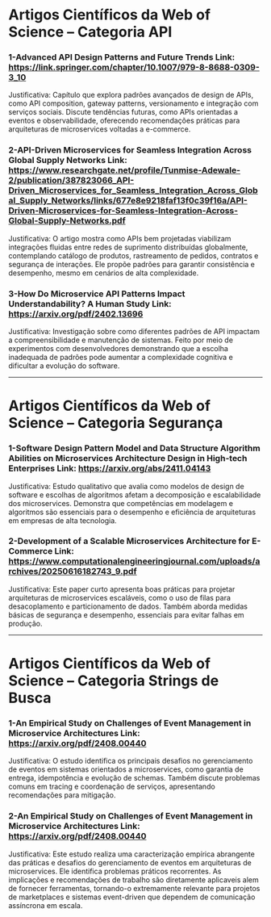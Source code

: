 # Artigos Científicos da Web of Science – Categoria API

### 1-Advanced API Design Patterns and Future Trends Link: https://link.springer.com/chapter/10.1007/979-8-8688-0309-3_10

Justificativa: Capítulo que explora padrões avançados de design de APIs, como API composition, gateway patterns, versionamento e integração com serviços sociais. Discute tendências futuras, como APIs orientadas a eventos e observabilidade, oferecendo recomendações práticas para arquiteturas de microservices voltadas a e-commerce.

### 2-API-Driven Microservices for Seamless Integration Across Global Supply Networks Link: https://www.researchgate.net/profile/Tunmise-Adewale-2/publication/387823066_API-Driven_Microservices_for_Seamless_Integration_Across_Global_Supply_Networks/links/677e8e9218faf13f0c39f16a/API-Driven-Microservices-for-Seamless-Integration-Across-Global-Supply-Networks.pdf

Justificativa: O artigo mostra como APIs bem projetadas viabilizam integrações fluidas entre redes de suprimento distribuídas globalmente, contemplando catálogo de produtos, rastreamento de pedidos, contratos e segurança de interações. Ele propõe padrões para garantir consistência e desempenho, mesmo em cenários de alta complexidade.

### 3-How Do Microservice API Patterns Impact Understandability? A Human Study Link: https://arxiv.org/pdf/2402.13696

Justificativa: Investigação sobre como diferentes padrões de API impactam a compreensibilidade e manutenção de sistemas. Feito por meio de experimentos com desenvolvedores demonstrando que a escolha inadequada de padrões pode aumentar a complexidade cognitiva e dificultar a evolução do software.

------------------------------------------------------------------------

# Artigos Científicos da Web of Science – Categoria Segurança

### 1-Software Design Pattern Model and Data Structure Algorithm Abilities on Microservices Architecture Design in High-tech Enterprises Link: https://arxiv.org/abs/2411.04143

Justificativa: Estudo qualitativo que avalia como modelos de design de software e escolhas de algoritmos afetam a decomposição e escalabilidade dos microservices. Demonstra que competências em modelagem e algoritmos são essenciais para o desempenho e eficiência de arquiteturas em empresas de alta tecnologia.

### 2-Development of a Scalable Microservices Architecture for E-Commerce Link: https://www.computationalengineeringjournal.com/uploads/archives/20250616182743_9.pdf

Justificativa: Este paper curto apresenta boas práticas para projetar arquiteturas de microservices escaláveis, como o uso de filas para desacoplamento e particionamento de dados. Também aborda medidas básicas de segurança e desempenho, essenciais para evitar falhas em produção.

------------------------------------------------------------------------

# Artigos Científicos da Web of Science – Categoria Strings de Busca

### 1-An Empirical Study on Challenges of Event Management in Microservice Architectures Link: https://arxiv.org/pdf/2408.00440

Justificativa: O estudo identifica os principais desafios no gerenciamento de eventos em sistemas orientados a microservices, como garantia de entrega, idempotência e evolução de schemas. Também discute problemas comuns em tracing e coordenação de serviços, apresentando recomendações para mitigação.

### 2-An Empirical Study on Challenges of Event Management in Microservice Architectures Link: https://arxiv.org/pdf/2408.00440

Justificativa: Este estudo realiza uma caracterização empírica abrangente das práticas e desafios do gerenciamento de eventos em arquiteturas de microservices. Ele identifica problemas práticos recorrentes. As implicações e recomendações de trabalho são diretamente aplicaveis alem de fornecer ferramentas, tornando-o extremamente relevante para projetos de marketplaces e sistemas event-driven que dependem de comunicação assíncrona em escala.

